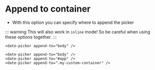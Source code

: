 # Append to container

- With this option you can specify where to append the picker

::: warning
This will also work in `inline` mode!
So be careful when using these options together.
:::

```vue
<date-picker append-to="body" />
```
<ClientOnly>
  <date-picker append-to="body" />
</ClientOnly>


```vue
<date-picker append-to="body" />
<date-picker append-to="#app" />
<date-picker append-to=".my-custom-container" />
```
